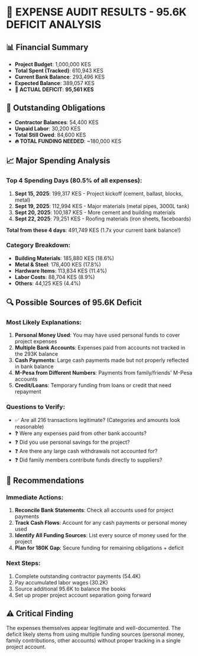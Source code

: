 # 🚨 EXPENSE AUDIT RESULTS - 95.6K DEFICIT ANALYSIS

## 📊 **Financial Summary**

- **Project Budget**: 1,000,000 KES
- **Total Spent (Tracked)**: 610,943 KES
- **Current Bank Balance**: 293,496 KES
- **Expected Balance**: 389,057 KES
- **🚨 ACTUAL DEFICIT**: **95,561 KES**

## 💸 **Outstanding Obligations**

- **Contractor Balances**: 54,400 KES
- **Unpaid Labor**: 30,200 KES
- **Total Still Owed**: 84,600 KES
- **🔥 TOTAL FUNDING NEEDED**: ~180,000 KES

## 📈 **Major Spending Analysis**

### Top 4 Spending Days (80.5% of all expenses):

1. **Sept 15, 2025**: 199,317 KES - Project kickoff (cement, ballast, blocks, metal)
2. **Sept 19, 2025**: 112,994 KES - Major materials (metal pipes, 3000L tank)
3. **Sept 20, 2025**: 100,187 KES - More cement and building materials
4. **Sept 22, 2025**: 79,251 KES - Roofing materials (iron sheets, faceboards)

**Total from these 4 days**: 491,749 KES (1.7x your current bank balance!)

### Category Breakdown:

- **Building Materials**: 185,880 KES (18.6%)
- **Metal & Steel**: 178,400 KES (17.8%)
- **Hardware Items**: 113,834 KES (11.4%)
- **Labor Costs**: 88,704 KES (8.9%)
- **Others**: 44,125 KES (4.4%)

## 🔍 **Possible Sources of 95.6K Deficit**

### Most Likely Explanations:

1. **Personal Money Used**: You may have used personal funds to cover project expenses
2. **Multiple Bank Accounts**: Expenses paid from accounts not tracked in the 293K balance
3. **Cash Payments**: Large cash payments made but not properly reflected in bank balance
4. **M-Pesa from Different Numbers**: Payments from family/friends' M-Pesa accounts
5. **Credit/Loans**: Temporary funding from loans or credit that need repayment

### Questions to Verify:

- ✅ Are all 216 transactions legitimate? (Categories and amounts look reasonable)
- ❓ Were any expenses paid from other bank accounts?
- ❓ Did you use personal savings for the project?
- ❓ Are there any large cash withdrawals not accounted for?
- ❓ Did family members contribute funds directly to suppliers?

## 🎯 **Recommendations**

### Immediate Actions:

1. **Reconcile Bank Statements**: Check all accounts used for project payments
2. **Track Cash Flows**: Account for any cash payments or personal money used
3. **Identify All Funding Sources**: List every source of money used for the project
4. **Plan for 180K Gap**: Secure funding for remaining obligations + deficit

### Next Steps:

1. Complete outstanding contractor payments (54.4K)
2. Pay accumulated labor wages (30.2K)
3. Source additional 95.6K to balance the books
4. Set up proper project account separation going forward

## ⚠️ **Critical Finding**

The expenses themselves appear legitimate and well-documented. The deficit likely stems from using multiple funding sources (personal money, family contributions, other accounts) without proper tracking in a single project account.
